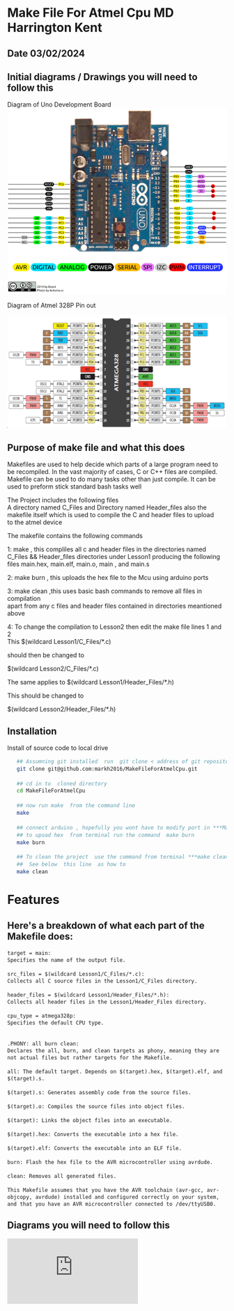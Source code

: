 
# Make File For Atmel Cpu MD Harrington Kent 
## Date 03/02/2024

## Initial  diagrams / Drawings you will need to follow this

Diagram of Uno Development Board 
![Arduino Pin Out ](Lesson1/Images/Arduino-Uno-Pin-Diagram.png)


Diagram of Atmel 328P Pin out  

![Atmel 328P Pin Out](Lesson1/Images/mainIC.png)



## Purpose of make file and what this does  
Makefiles are used to help decide which parts of a large program need to be recompiled. In the vast majority of cases, C or C++ files are compiled. Makefile  can be used to do many tasks other than just compile.  It can be used to preform stick standard bash tasks  well



The  Project includes  the following files   
A directory named C_Files and Directory named Header_files also 
the makefile  itself which is used to  compile the C  and header files to upload  
to the atmel  device 
  
The makefile  contains the following commands 

1: make  , this compliles all c  and header  files in the directories  named C_Files   && Header_files directories under Lesson1 producing the following files main.hex, main.elf, main.o, main , and main.s

2: make burn , this uploads the hex file to the Mcu using arduino ports  

3: make clean ,this uses basic  bash commands to remove all files in compilation   
apart from  any c files and header files contained in directories meantioned above 

4: To change the compilation to Lesson2  then  edit the make file lines 1 and 2  
This $(wildcard Lesson1/C_Files/*.c)  

should then be changed to   

$(wildcard Lesson2/C_Files/*.c)

The same applies to $(wildcard Lesson1/Header_Files/*.h)

This  should be changed to 

$(wildcard Lesson2/Header_Files/*.h)





## Installation

Install of source code to local drive 

```bash
   ## Assumning git installed  run  git clone < address of git repository >
   git clone git@github.com:markh2016/MakeFileForAtmelCpu.git
      
   ## cd in to  cloned directory 
   cd MakeFileForAtmelCpu
   
   ## now run make  from the command line 
   make 
   
   ## connect arduino , hopefully you wont have to modify port in ***Makefile***
   ## to upoad hex  from terminal run the command  make burn
   make burn 
   
   ## To clean the project  use the command from terminal ***make clean*** 
   ##  See below  this line  as how to 
   make clean 

```
    
# Features

## Here's a breakdown of what each part of the Makefile does:
```
target = main:   
Specifies the name of the output file.  

src_files = $(wildcard Lesson1/C_Files/*.c):   
Collects all C source files in the Lesson1/C_Files directory.  

header_files = $(wildcard Lesson1/Header_Files/*.h):   
Collects all header files in the Lesson1/Header_Files directory.

cpu_type = atmega328p:   
Specifies the default CPU type.  


.PHONY: all burn clean:   
Declares the all, burn, and clean targets as phony, meaning they are not actual files but rather targets for the Makefile.  

all: The default target. Depends on $(target).hex, $(target).elf, and $(target).s.

$(target).s: Generates assembly code from the source files.  

$(target).o: Compiles the source files into object files.  

$(target): Links the object files into an executable.

$(target).hex: Converts the executable into a hex file.

$(target).elf: Converts the executable into an ELF file.

burn: Flash the hex file to the AVR microcontroller using avrdude.

clean: Removes all generated files.

This Makefile assumes that you have the AVR toolchain (avr-gcc, avr-objcopy, avrdude) installed and configured correctly on your system, and that you have an AVR microcontroller connected to /dev/ttyUSB0.

```


## Diagrams you will need  to follow this   

<embed src="https://github.com/markh2016/AVR-gcc-Lessons/blob/main/Notes/MCU-Part03.pdf " type="application/pdf">

